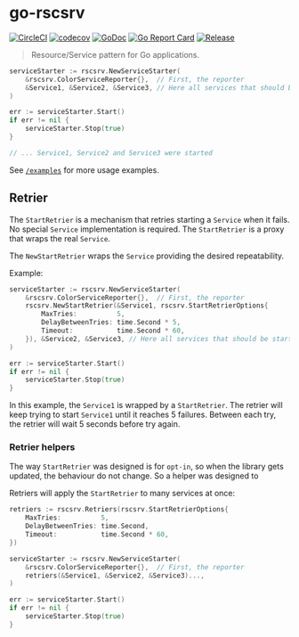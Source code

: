 # go-rscsrv

[![CircleCI](https://circleci.com/gh/lab259/go-rscsrv.svg?style=shield)](https://circleci.com/gh/lab259/go-rscsrv) [![codecov](https://codecov.io/gh/lab259/go-rscsrv/branch/master/graph/badge.svg)](https://codecov.io/gh/lab259/go-rscsrv) [![GoDoc](https://godoc.org/github.com/lab259/go-rscsrv?status.svg)](http://godoc.org/github.com/lab259/go-rscsrv) [![Go Report Card](https://goreportcard.com/badge/github.com/lab259/go-rscsrv)](https://goreportcard.com/report/github.com/lab259/go-rscsrv) [![Release](https://img.shields.io/github/release/lab259/go-rscsrv.svg?style=shield)](https://github.com/lab259/go-rscsrv/releases/latest)

> Resource/Service pattern for Go applications.

```go
serviceStarter := rscsrv.NewServiceStarter(
	&rscsrv.ColorServiceReporter{},  // First, the reporter
	&Service1, &Service2, &Service3, // Here all services that should be started.
)

err := serviceStarter.Start()
if err != nil {
	serviceStarter.Stop(true)
}

// ... Service1, Service2 and Service3 were started
```

See [`/examples`](/examples) for more usage examples.

## Retrier

The `StartRetrier` is a mechanism that retries starting a `Service` when it
fails. No special `Service` implementation is required. The `StartRetrier` is a
proxy that wraps the real `Service`.

The `NewStartRetrier` wraps the `Service` providing the desired repeatability.

Example:

```go
serviceStarter := rscsrv.NewServiceStarter(
	&rscsrv.ColorServiceReporter{},  // First, the reporter
	rscsrv.NewStartRetrier(&Service1, rscsrv.StartRetrierOptions{
		MaxTries:          5,
		DelayBetweenTries: time.Second * 5,
		Timeout:           time.Second * 60,
	}), &Service2, &Service3, // Here all services that should be started.
)

err := serviceStarter.Start()
if err != nil {
	serviceStarter.Stop(true)
}
```

In this example, the `Service1` is wrapped by a `StartRetrier`. The retrier will
keep trying to start `Service1` until it reaches 5 failures. Between each try,
the retrier will wait 5 seconds before try again.

### Retrier helpers

The way `StartRetrier` was designed is for `opt-in`, so when the library gets
updated, the behaviour do not change. So a helper was designed to 

Retriers will apply the `StartRetrier` to many services at once:

```go
retriers := rscsrv.Retriers(rscsrv.StartRetrierOptions{
	MaxTries:          5,
	DelayBetweenTries: time.Second,
	Timeout:           time.Second * 60,
})

serviceStarter := rscsrv.NewServiceStarter(
	&rscsrv.ColorServiceReporter{},  // First, the reporter
	retriers(&Service1, &Service2, &Service3)...,
)

err := serviceStarter.Start()
if err != nil {
	serviceStarter.Stop(true)
}
```